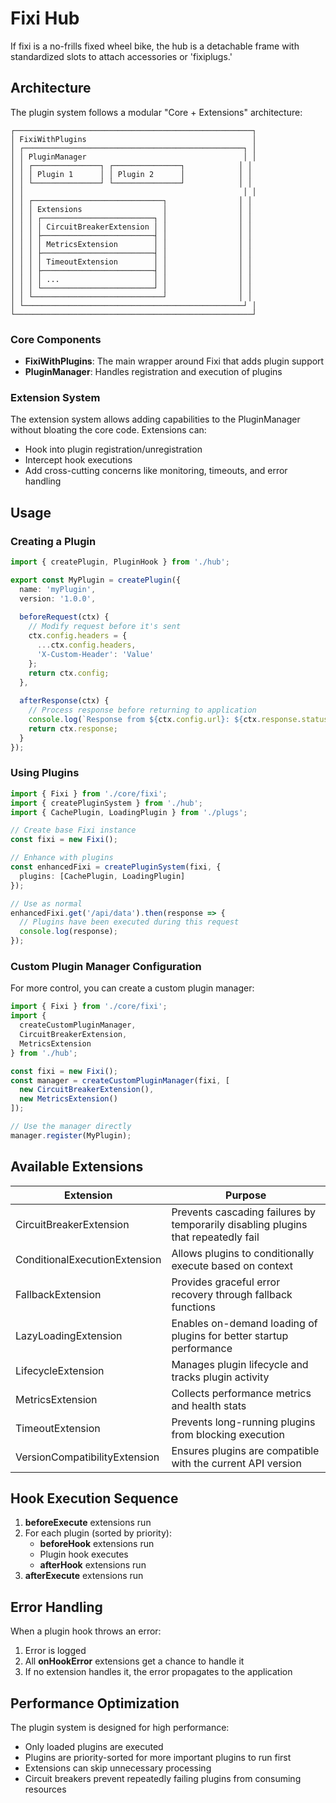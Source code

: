 # Fixi Hub

If fixi is a no-frills fixed wheel bike, the hub is a detachable frame with standardized slots to attach accessories or 'fixiplugs.'

## Architecture

The plugin system follows a modular "Core + Extensions" architecture:

```
┌─────────────────────────────────────────────────────┐
│ FixiWithPlugins                                     │
│ ┌─────────────────────────────────────────────────┐ │
│ │ PluginManager                                   │ │
│ │ ┌───────────────┐ ┌───────────────┐            │ │
│ │ │ Plugin 1      │ │ Plugin 2      │            │ │
│ │ └───────────────┘ └───────────────┘            │ │
│ │                                                 │ │
│ │ ┌─────────────────────────────┐                │ │
│ │ │ Extensions                  │                │ │
│ │ │ ┌─────────────────────────┐ │                │ │
│ │ │ │ CircuitBreakerExtension │ │                │ │
│ │ │ ├─────────────────────────┤ │                │ │
│ │ │ │ MetricsExtension        │ │                │ │
│ │ │ ├─────────────────────────┤ │                │ │
│ │ │ │ TimeoutExtension        │ │                │ │
│ │ │ ├─────────────────────────┤ │                │ │
│ │ │ │ ...                     │ │                │ │
│ │ │ └─────────────────────────┘ │                │ │
│ │ └─────────────────────────────┘                │ │
│ └─────────────────────────────────────────────────┘ │
└─────────────────────────────────────────────────────┘
```

### Core Components

- **FixiWithPlugins**: The main wrapper around Fixi that adds plugin support
- **PluginManager**: Handles registration and execution of plugins

### Extension System

The extension system allows adding capabilities to the PluginManager without bloating the core code. Extensions can:

- Hook into plugin registration/unregistration
- Intercept hook executions
- Add cross-cutting concerns like monitoring, timeouts, and error handling

## Usage

### Creating a Plugin

```typescript
import { createPlugin, PluginHook } from './hub';

export const MyPlugin = createPlugin({
  name: 'myPlugin',
  version: '1.0.0',
  
  beforeRequest(ctx) {
    // Modify request before it's sent
    ctx.config.headers = {
      ...ctx.config.headers,
      'X-Custom-Header': 'Value'
    };
    return ctx.config;
  },
  
  afterResponse(ctx) {
    // Process response before returning to application
    console.log(`Response from ${ctx.config.url}: ${ctx.response.status}`);
    return ctx.response;
  }
});
```

### Using Plugins

```typescript
import { Fixi } from './core/fixi';
import { createPluginSystem } from './hub';
import { CachePlugin, LoadingPlugin } from './plugs';

// Create base Fixi instance
const fixi = new Fixi();

// Enhance with plugins
const enhancedFixi = createPluginSystem(fixi, {
  plugins: [CachePlugin, LoadingPlugin]
});

// Use as normal
enhancedFixi.get('/api/data').then(response => {
  // Plugins have been executed during this request
  console.log(response);
});
```

### Custom Plugin Manager Configuration

For more control, you can create a custom plugin manager:

```typescript
import { Fixi } from './core/fixi';
import { 
  createCustomPluginManager, 
  CircuitBreakerExtension,
  MetricsExtension
} from './hub';

const fixi = new Fixi();
const manager = createCustomPluginManager(fixi, [
  new CircuitBreakerExtension(),
  new MetricsExtension()
]);

// Use the manager directly
manager.register(MyPlugin);
```

## Available Extensions

| Extension | Purpose |
|-----------|---------|
| CircuitBreakerExtension | Prevents cascading failures by temporarily disabling plugins that repeatedly fail |
| ConditionalExecutionExtension | Allows plugins to conditionally execute based on context |
| FallbackExtension | Provides graceful error recovery through fallback functions |
| LazyLoadingExtension | Enables on-demand loading of plugins for better startup performance |
| LifecycleExtension | Manages plugin lifecycle and tracks plugin activity |
| MetricsExtension | Collects performance metrics and health stats |
| TimeoutExtension | Prevents long-running plugins from blocking execution |
| VersionCompatibilityExtension | Ensures plugins are compatible with the current API version |

## Hook Execution Sequence

1. **beforeExecute** extensions run
2. For each plugin (sorted by priority):
   - **beforeHook** extensions run
   - Plugin hook executes
   - **afterHook** extensions run
3. **afterExecute** extensions run

## Error Handling

When a plugin hook throws an error:

1. Error is logged
2. All **onHookError** extensions get a chance to handle it
3. If no extension handles it, the error propagates to the application

## Performance Optimization

The plugin system is designed for high performance:

- Only loaded plugins are executed
- Plugins are priority-sorted for more important plugins to run first
- Extensions can skip unnecessary processing
- Circuit breakers prevent repeatedly failing plugins from consuming resources